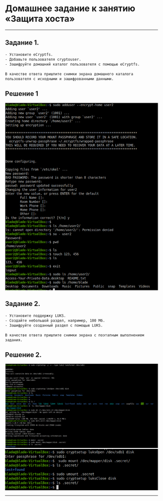 # Домашнее задание к занятию «Защита хоста»


---


## Задание 1.


    - Установите eCryptfs.
    - Добавьте пользователя cryptouser.
    - Зашифруйте домашний каталог пользователя с помощью eCryptfs.

    В качестве ответа пришлите снимки экрана домашнего каталога пользователя с исходными и зашифрованными данными.


## Решение 1

![Каталог пользователя](https://github.com/vladrabbit/hw_img/blob/main/img/sechost1.png)

## Задание 2.


    - Установите поддержку LUKS.
    - Создайте небольшой раздел, например, 100 Мб.
    - Зашифруйте созданный раздел с помощью LUKS.

    В качестве ответа пришлите снимки экрана с поэтапным выполнением задания.

## Решение 2.
	
![Выполнение команд 1](https://github.com/vladrabbit/hw_img/blob/main/img/sechost2.png)
![Выполнение комманд 2](https://github.com/vladrabbit/hw_img/blob/main/img/sechost3.png)

---

